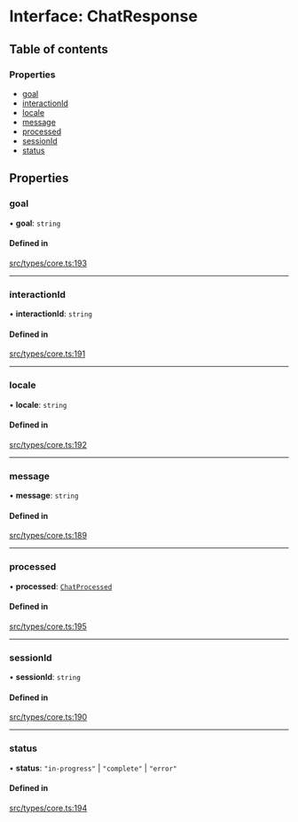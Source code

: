 # Interface: ChatResponse

## Table of contents

### Properties

- [goal](../wiki/ChatResponse#goal)
- [interactionId](../wiki/ChatResponse#interactionid)
- [locale](../wiki/ChatResponse#locale)
- [message](../wiki/ChatResponse#message)
- [processed](../wiki/ChatResponse#processed)
- [sessionId](../wiki/ChatResponse#sessionid)
- [status](../wiki/ChatResponse#status)

## Properties

### goal

• **goal**: `string`

#### Defined in

[src/types/core.ts:193](https://github.com/decisively-io/interview-sdk/blob/919a52acaf4d23d3a6e65e9ac2647b658082e269/src/types/core.ts#L193)

___

### interactionId

• **interactionId**: `string`

#### Defined in

[src/types/core.ts:191](https://github.com/decisively-io/interview-sdk/blob/919a52acaf4d23d3a6e65e9ac2647b658082e269/src/types/core.ts#L191)

___

### locale

• **locale**: `string`

#### Defined in

[src/types/core.ts:192](https://github.com/decisively-io/interview-sdk/blob/919a52acaf4d23d3a6e65e9ac2647b658082e269/src/types/core.ts#L192)

___

### message

• **message**: `string`

#### Defined in

[src/types/core.ts:189](https://github.com/decisively-io/interview-sdk/blob/919a52acaf4d23d3a6e65e9ac2647b658082e269/src/types/core.ts#L189)

___

### processed

• **processed**: [`ChatProcessed`](../wiki/ChatProcessed)

#### Defined in

[src/types/core.ts:195](https://github.com/decisively-io/interview-sdk/blob/919a52acaf4d23d3a6e65e9ac2647b658082e269/src/types/core.ts#L195)

___

### sessionId

• **sessionId**: `string`

#### Defined in

[src/types/core.ts:190](https://github.com/decisively-io/interview-sdk/blob/919a52acaf4d23d3a6e65e9ac2647b658082e269/src/types/core.ts#L190)

___

### status

• **status**: ``"in-progress"`` \| ``"complete"`` \| ``"error"``

#### Defined in

[src/types/core.ts:194](https://github.com/decisively-io/interview-sdk/blob/919a52acaf4d23d3a6e65e9ac2647b658082e269/src/types/core.ts#L194)
